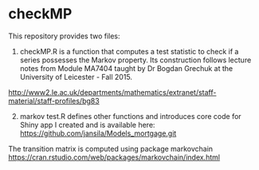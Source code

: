 # checkMP
This repository provides two files:

1) checkMP.R is a function that computes a test statistic to check if a series possesses the Markov property. Its construction follows lecture notes from Module MA7404 taught by Dr Bogdan Grechuk at the University of Leicester - Fall 2015. 

http://www2.le.ac.uk/departments/mathematics/extranet/staff-material/staff-profiles/bg83

2) markov test.R defines other functions and introduces core code for Shiny app I created and is available here: https://github.com/jansila/Models_mortgage.git

The transition matrix is computed using package markovchain https://cran.rstudio.com/web/packages/markovchain/index.html
